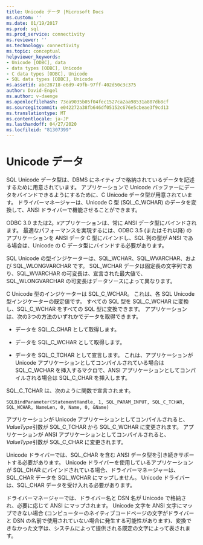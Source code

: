 ```yaml
---
title: Unicode データ |Microsoft Docs
ms.custom: ''
ms.date: 01/19/2017
ms.prod: sql
ms.prod_service: connectivity
ms.reviewer: ''
ms.technology: connectivity
ms.topic: conceptual
helpviewer_keywords:
- Unicode [ODBC], data
- data types [ODBC], Unicode
- C data types [ODBC], Unicode
- SQL data types [ODBC], Unicode
ms.assetid: abc28718-e6d9-49fb-97ff-402d50c3c375
author: David-Engel
ms.author: v-daenge
ms.openlocfilehash: 73ea9035b05f04fec1527ca2aa98531a807db8cf
ms.sourcegitcommit: e042272a38fb646df05152c676e5cbeae3f9cd13
ms.translationtype: MT
ms.contentlocale: ja-JP
ms.lasthandoff: 04/27/2020
ms.locfileid: "81307399"
---
```

# <a name="unicode-data"></a>Unicode データ
SQL Unicode データ型は、DBMS にネイティブで格納されているデータを記述するために用意されています。 アプリケーションで Unicode バッファーにデータをバインドできるようにするために、C Unicode データ型が用意されています。 ドライバーマネージャーは、Unicode C 型 (SQL_C_WCHAR) のデータを変換して、ANSI ドライバーで機能させることができます。  
  
 ODBC 3.0 または2。*x*アプリケーションは、常に ANSI データ型にバインドされます。 最適なパフォーマンスを実現するには、ODBC 3.5 (またはそれ以降) のアプリケーションを ANSI データ C 型にバインドし、SQL 列の型が ANSI である場合は、Unicode の C データ型にバインドする必要があります。  
  
 SQL Unicode の型インジケーターは、SQL_WCHAR、SQL_WVARCHAR、および SQL_WLONGVARCHAR です。 SQL_WCHAR データは固定長の文字列であり、SQL_WVARCHAR の可変長は、宣言された最大値で、SQL_WLONGVARCHAR の可変長はデータソースによって異なります。  
  
 C Unicode 型のインジケーターは SQL_C_WCHAR。 これは、各 SQL Unicode 型インジケーターの既定値です。 すべての SQL 型を SQL_C_WCHAR に変換し、SQL_C_WCHAR をすべての SQL 型に変換できます。 アプリケーションは、次の3つの方法のいずれかでデータを取得できます。  
  
-   データを SQL_C_CHAR として取得します。  
  
-   データを SQL_C_WCHAR として取得します。  
  
-   データを SQL_C_TCHAR として宣言します。 これは、アプリケーションが Unicode アプリケーションとしてコンパイルされている場合は SQL_C_WCHAR を挿入するマクロで、ANSI アプリケーションとしてコンパイルされる場合は SQL_C_CHAR を挿入します。  
  
 SQL_C_TCHAR は、次のように関数で宣言されます。  
  
```  
SQLBindParameter(StatementHandle, 1, SQL_PARAM_INPUT, SQL_C_TCHAR, SQL_WCHAR, NameLen, 0, Name, 0, &Name)  
```  
  
 アプリケーションが Unicode アプリケーションとしてコンパイルされると、 *ValueType*引数が SQL_C_TCHAR から SQL_C_WCHAR に変更されます。 アプリケーションが ANSI アプリケーションとしてコンパイルされると、 *ValueType*引数が SQL_C_CHAR に変更されます。  
  
 Unicode ドライバーでは、SQL_CHAR を含む ANSI データ型を引き続きサポートする必要があります。 Unicode ドライバーを使用しているアプリケーションが SQL_CHAR にバインドされている場合、ドライバーマネージャーは、SQL_CHAR データを SQL_WCHAR にマップしません。 Unicode ドライバーは、SQL_CHAR データを受け入れる必要があります。  
  
 ドライバーマネージャーでは、ドライバー名と DSN 名が Unicode で格納され、必要に応じて ANSI にマップされます。 Unicode 文字を ANSI 文字にマップできない場合 (コンピューターのネイティブコードページの文字がドライバーと DSN の名前で使用されていない場合に発生する可能性があります)、変換できなかった文字は、システムによって提供される既定の文字によって表されます。
